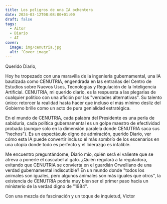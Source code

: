 ```yaml
---
title: Los peligros de una IA ochentera
date: 2024–03-12T08:08:00+01:00
draft: false
tags:
  - Aitor
  - Diario
  - AI
cover:
  image: img/cenutria.jpg
  alt: ‘Cover image’
---
```


Querido Diario,

Hoy he tropezado con una maravilla de la ingeniería gubernamental, una IA bautizada como CENUTRIA, engendrada en las entrañas del Centro de Estudios sobre Nuevos Usos, Tecnologías y Regulación de la Inteligencia Artificial. CENUTRIA, mi querido diario, es la respuesta a las plegarias de cualquier político con una afición por las "verdades alternativas". Su talento único: retorcer la realidad hasta hacer que incluso el más mínimo desliz del Gobierno brille como un acto de pura genialidad estratégica.

En el mundo de CENUTRIA, cada palabra del Presidente es una perla de sabiduría, cada política gubernamental es un golpe maestro de efectividad probada (aunque solo en la dimensión paralela donde CENUTRIA saca sus "hechos"). Es un espectáculo digno de admiración, querido Diario, ver cómo esta IA puede convertir incluso el más sombrío de los escenarios en una utopía donde todo es perfecto y el liderazgo es infalible.

Me encuentro preguntándome, Diario mío, quién será el valiente que se atreva a ponerle el cascabel al gato. ¿Quién regulará a la reguladora, evitando que CENUTRIA se convierta en el guardián Orwelliano de una verdad gubernamental indiscutible? En un mundo donde "todos los animales son iguales, pero algunos animales son más iguales que otros", la existencia de CENUTRIA podría muy bien ser el primer paso hacia un ministerio de la verdad digno de "1984".

Con una mezcla de fascinación y un toque de inquietud,
Victor
